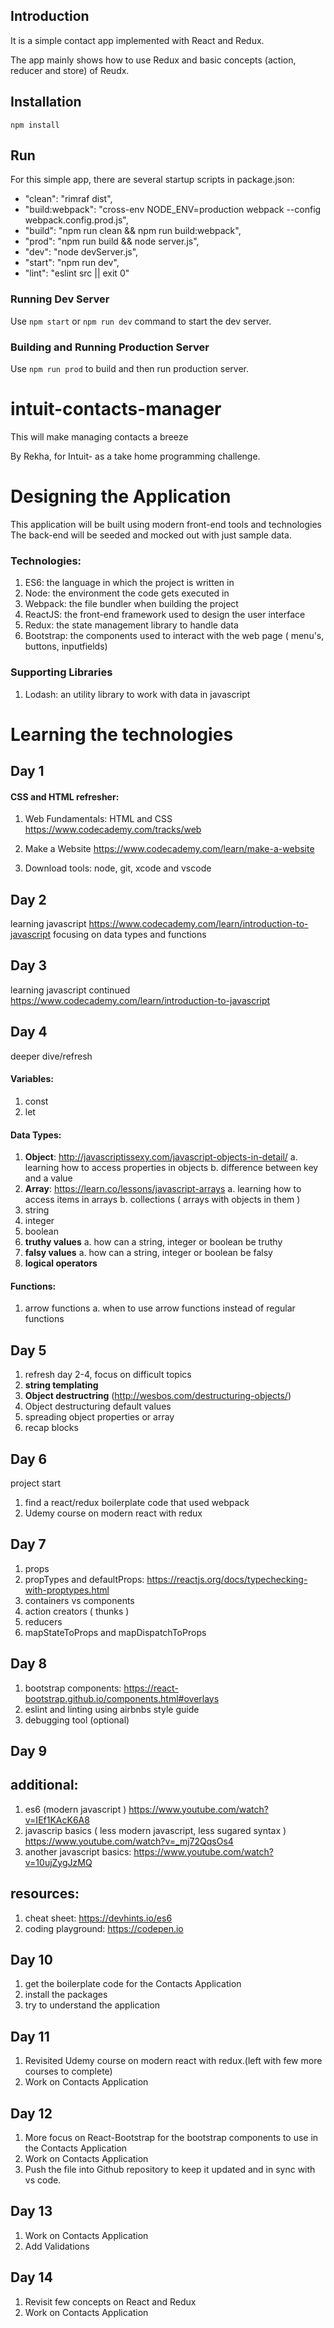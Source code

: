 ## Introduction

It is a simple contact app implemented with React and Redux.

The app mainly shows how to use Redux and basic concepts (action, reducer and store) of Reudx.


## Installation

`npm install`


## Run

For this simple app, there are several startup scripts in package.json:

- "clean": "rimraf dist",
- "build:webpack": "cross-env NODE_ENV=production webpack --config webpack.config.prod.js",
- "build": "npm run clean && npm run build:webpack",
- "prod": "npm run build && node server.js",
- "dev": "node devServer.js",
- "start": "npm run dev",
- "lint": "eslint src || exit 0"


### Running Dev Server

Use `npm start` or `npm run dev` command to start the dev server.

### Building and Running Production Server

Use `npm run prod` to build and then run production server.



# intuit-contacts-manager
This will make managing contacts a breeze

By Rekha, for Intuit- as a take home programming challenge.

# Designing the Application
This application will be built using modern front-end tools and technologies
The back-end will be seeded and mocked out with just sample data.

### Technologies:
 1. ES6: the language in which the project is written in
 2. Node: the environment the code gets executed in
 3. Webpack: the file bundler when building the project
 4. ReactJS: the front-end framework used to design the user interface
 5. Redux: the state management library to handle data
 6. Bootstrap: the components used to interact with the web page ( menu's, buttons, inputfields)
  
### Supporting Libraries
 1. Lodash: an utility library to work with data in javascript
  
  
  
# Learning the technologies

## Day 1
#### CSS and HTML refresher:
1. Web Fundamentals: HTML and CSS
https://www.codecademy.com/tracks/web

2. Make a Website
https://www.codecademy.com/learn/make-a-website

3. Download tools: node, git, xcode and vscode

## Day 2
learning javascript
https://www.codecademy.com/learn/introduction-to-javascript
focusing on data types and functions

## Day 3
learning javascript continued
https://www.codecademy.com/learn/introduction-to-javascript


## Day 4
deeper dive/refresh

#### Variables:
1. const 
2. let
#### Data Types:
1. __Object__: http://javascriptissexy.com/javascript-objects-in-detail/
  a. learning how to access properties in objects
  b. difference between key and a value
2. __Array__: https://learn.co/lessons/javascript-arrays
  a. learning how to access items in arrays 
  b. collections ( arrays with objects in them )
3. string
4. integer
5. boolean
6. __truthy values__
  a. how can a string, integer or boolean be truthy
7. __falsy values__
  a. how can a string, integer or boolean be falsy
8. __logical operators__

#### Functions: 
1. arrow functions
  a. when to use arrow functions instead of regular functions
  
## Day 5
1. refresh day 2-4, focus on difficult topics
2. __string templating__ 
3. __Object destructring__ (http://wesbos.com/destructuring-objects/)
4. Object destructuring default values
5. spreading object properties or array
6. recap blocks 

## Day 6
project start
1. find a react/redux boilerplate code that used webpack
2. Udemy course on modern react with redux

## Day 7
1. props
2. propTypes and defaultProps: https://reactjs.org/docs/typechecking-with-proptypes.html 
3. containers vs components
4. action creators ( thunks )
5. reducers
6. mapStateToProps and mapDispatchToProps

## Day 8
1. bootstrap components: https://react-bootstrap.github.io/components.html#overlays
2. eslint and linting using airbnbs style guide
3. debugging tool (optional)


## Day 9

## additional:
1. es6 (modern javascript ) https://www.youtube.com/watch?v=IEf1KAcK6A8
2. javascrip basics ( less modern javascript, less sugared syntax ) https://www.youtube.com/watch?v=_mj72QqsOs4
3. another javascript basics: https://www.youtube.com/watch?v=10ujZygJzMQ


## resources:
1. cheat sheet: https://devhints.io/es6
2. coding playground: https://codepen.io


## Day 10
1. get the boilerplate code for the Contacts Application
2. install the packages
3. try to understand the application

## Day 11
1. Revisited Udemy course on modern react with redux.(left with few more courses to complete)
2. Work on Contacts Application

## Day 12
1. More focus on React-Bootstrap for the bootstrap components to use in the Contacts Application
2. Work on Contacts Application
3. Push the file into Github repository to keep it updated and in sync with vs code.

## Day 13
1. Work on Contacts Application
2. Add Validations

## Day 14
1. Revisit few concepts on React and Redux
2. Work on Contacts Application

